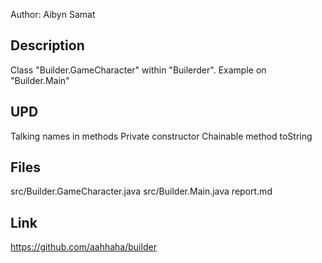Author: Aibyn Samat

## Description
Class "Builder.GameCharacter" within "Builerder". Example on "Builder.Main"

## UPD
Talking names in methods
Private constructor
Chainable method
toString

## Files
src/Builder.GameCharacter.java
src/Builder.Main.java
report.md

## Link
https://github.com/aahhaha/builder
